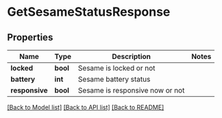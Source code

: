# GetSesameStatusResponse

## Properties
Name | Type | Description | Notes
------------ | ------------- | ------------- | -------------
**locked** | **bool** | Sesame is locked or not | 
**battery** | **int** | Sesame battery status | 
**responsive** | **bool** | Sesame is responsive now or not | 

[[Back to Model list]](../README.md#documentation-for-models) [[Back to API list]](../README.md#documentation-for-api-endpoints) [[Back to README]](../README.md)


